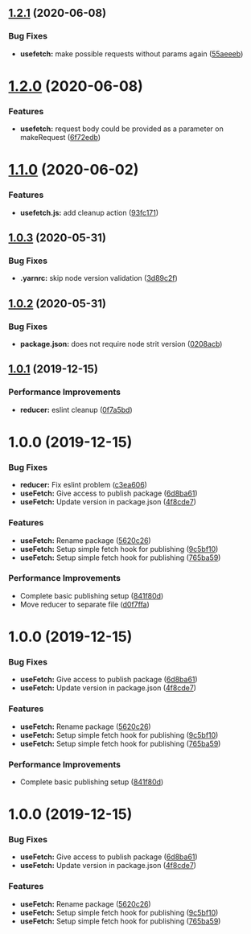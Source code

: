 ## [1.2.1](https://github.com/Wadowski/react-hook-use-fetch/compare/v1.2.0...v1.2.1) (2020-06-08)


### Bug Fixes

* **usefetch:** make possible requests without params again ([55aeeeb](https://github.com/Wadowski/react-hook-use-fetch/commit/55aeeebc729e06232f443bc624e459e98b2b2a9a))

# [1.2.0](https://github.com/Wadowski/react-hook-use-fetch/compare/v1.1.0...v1.2.0) (2020-06-08)


### Features

* **usefetch:** request body could be provided as a parameter on makeRequest ([6f72edb](https://github.com/Wadowski/react-hook-use-fetch/commit/6f72edb9909cace03df7e6cecc69f2f9e60a233e))

# [1.1.0](https://github.com/Wadowski/react-hook-use-fetch/compare/v1.0.3...v1.1.0) (2020-06-02)


### Features

* **usefetch.js:** add cleanup action ([93fc171](https://github.com/Wadowski/react-hook-use-fetch/commit/93fc171c28d15e3ba4b969343fc4af1d6498f7c4))

## [1.0.3](https://github.com/Wadowski/react-hook-use-fetch/compare/v1.0.2...v1.0.3) (2020-05-31)


### Bug Fixes

* **.yarnrc:** skip node version validation ([3d89c2f](https://github.com/Wadowski/react-hook-use-fetch/commit/3d89c2f01d3fa8162a9f1be69da0f5721085298b))

## [1.0.2](https://github.com/Wadowski/react-hook-use-fetch/compare/v1.0.1...v1.0.2) (2020-05-31)


### Bug Fixes

* **package.json:** does not require node strit version ([0208acb](https://github.com/Wadowski/react-hook-use-fetch/commit/0208acb42dc8c5f410b1d2122c0329fad495a2ca))

## [1.0.1](https://github.com/Wadowski/react-hook-use-fetch/compare/v1.0.0...v1.0.1) (2019-12-15)


### Performance Improvements

* **reducer:** eslint cleanup ([0f7a5bd](https://github.com/Wadowski/react-hook-use-fetch/commit/0f7a5bdfa73ce89349dd52ed4ee23c086baa2001))

# 1.0.0 (2019-12-15)


### Bug Fixes

* **reducer:** Fix eslint problem ([c3ea606](https://github.com/Wadowski/react-hook-use-fetch/commit/c3ea60619a3157219120235c45175d4e93734242))
* **useFetch:** Give access to publish package ([6d8ba61](https://github.com/Wadowski/react-hook-use-fetch/commit/6d8ba61983b4fe38f5267d491100a3aed22f8fc7))
* **useFetch:** Update version in package.json ([4f8cde7](https://github.com/Wadowski/react-hook-use-fetch/commit/4f8cde76fa88efbd873e713cfbb31e88f7e08a65))


### Features

* **useFetch:** Rename package ([5620c26](https://github.com/Wadowski/react-hook-use-fetch/commit/5620c26b2a514d42325e170b2cea5b90154e7752))
* **useFetch:** Setup simple fetch hook for publishing ([9c5bf10](https://github.com/Wadowski/react-hook-use-fetch/commit/9c5bf1002c3903c8254c2aedf42fffbcbf32760e))
* **useFetch:** Setup simple fetch hook for publishing ([765ba59](https://github.com/Wadowski/react-hook-use-fetch/commit/765ba595eb2cc7cb080628f26a3b371c99995252))


### Performance Improvements

* Complete basic publishing setup ([841f80d](https://github.com/Wadowski/react-hook-use-fetch/commit/841f80d4ec1d7ba8ae6931acd2823d9f43b8e5b1))
* Move reducer to separate file ([d0f7ffa](https://github.com/Wadowski/react-hook-use-fetch/commit/d0f7ffada8e5d45d96bae6208f031da00e5b1d89))

# 1.0.0 (2019-12-15)


### Bug Fixes

* **useFetch:** Give access to publish package ([6d8ba61](https://github.com/Wadowski/react-hook-use-fetch/commit/6d8ba61983b4fe38f5267d491100a3aed22f8fc7))
* **useFetch:** Update version in package.json ([4f8cde7](https://github.com/Wadowski/react-hook-use-fetch/commit/4f8cde76fa88efbd873e713cfbb31e88f7e08a65))


### Features

* **useFetch:** Rename package ([5620c26](https://github.com/Wadowski/react-hook-use-fetch/commit/5620c26b2a514d42325e170b2cea5b90154e7752))
* **useFetch:** Setup simple fetch hook for publishing ([9c5bf10](https://github.com/Wadowski/react-hook-use-fetch/commit/9c5bf1002c3903c8254c2aedf42fffbcbf32760e))
* **useFetch:** Setup simple fetch hook for publishing ([765ba59](https://github.com/Wadowski/react-hook-use-fetch/commit/765ba595eb2cc7cb080628f26a3b371c99995252))


### Performance Improvements

* Complete basic publishing setup ([841f80d](https://github.com/Wadowski/react-hook-use-fetch/commit/841f80d4ec1d7ba8ae6931acd2823d9f43b8e5b1))

# 1.0.0 (2019-12-15)


### Bug Fixes

* **useFetch:** Give access to publish package ([6d8ba61](https://github.com/Wadowski/react-hook-use-fetch/commit/6d8ba61983b4fe38f5267d491100a3aed22f8fc7))
* **useFetch:** Update version in package.json ([4f8cde7](https://github.com/Wadowski/react-hook-use-fetch/commit/4f8cde76fa88efbd873e713cfbb31e88f7e08a65))


### Features

* **useFetch:** Rename package ([5620c26](https://github.com/Wadowski/react-hook-use-fetch/commit/5620c26b2a514d42325e170b2cea5b90154e7752))
* **useFetch:** Setup simple fetch hook for publishing ([9c5bf10](https://github.com/Wadowski/react-hook-use-fetch/commit/9c5bf1002c3903c8254c2aedf42fffbcbf32760e))
* **useFetch:** Setup simple fetch hook for publishing ([765ba59](https://github.com/Wadowski/react-hook-use-fetch/commit/765ba595eb2cc7cb080628f26a3b371c99995252))
